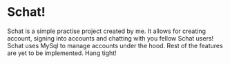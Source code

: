# Schat!

Schat is a simple practise project created by me. It allows for creating account, signing into accounts and chatting with you fellow Schat users!
Schat uses MySql to manage accounts under the hood. Rest of the features are yet to be implemented. Hang tight!